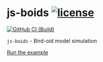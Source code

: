 # js-boids [![license][license-image]][license-url]

[![GitHub CI (Build)][github-build-image]][github-build-url]

`js-boids` - Bird-oid model simulation

[Run the example](https://kei-g.github.io/js-boids)

[github-build-image]:https://github.com/kei-g/js-boids/actions/workflows/build.yml/badge.svg?branch=main
[github-build-url]:https://github.com/kei-g/js-boids/actions/workflows/build.yml?query=branch%3Amain
[github-url]:https://github.com/kei-g/js-boids/
[license-image]:https://img.shields.io/github/license/kei-g/js-boids
[license-url]:https://opensource.org/licenses/BSD-3-Clause
